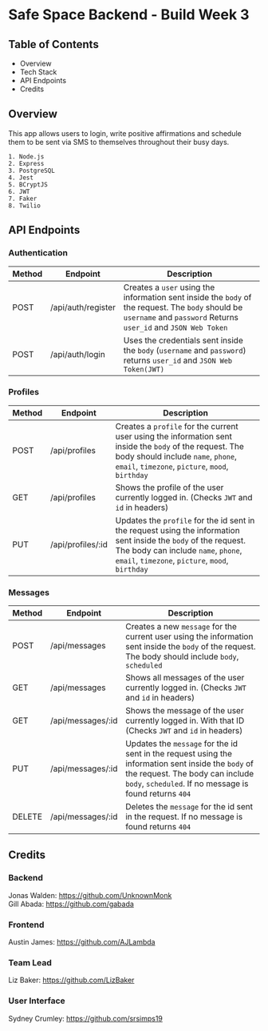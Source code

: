 # Safe Space Backend - Build Week 3

## Table of Contents

- Overview
- Tech Stack
- API Endpoints
- Credits

## Overview

This app allows users to login, write positive affirmations and schedule them to be sent via SMS to themselves throughout their busy days.

```
1. Node.js
2. Express
3. PostgreSQL
4. Jest
5. BCryptJS
6. JWT
7. Faker
8. Twilio
```

## API Endpoints

### Authentication

| Method | Endpoint           | Description                                                                                                                                                                             |
| ------ | ------------------ | --------------------------------------------------------------------------------------------------------------------------------------------------------------------------------------- |
| POST   | /api/auth/register | Creates a `user` using the information sent inside the `body` of the request. The `body` should be `username` and `password` Returns `user_id` and `JSON Web Token`                                                                    |
| POST   | /api/auth/login    | Uses the credentials sent inside the `body` (`username` and `password`) returns `user_id` and `JSON Web Token(JWT)` |

### Profiles

| Method | Endpoint          | Description                                                                                                                                                                                                |
| ------ | ----------------- | ---------------------------------------------------------------------------------------------------------------------------------------------------------------------------------------------------------- |
| POST   | /api/profiles     | Creates a `profile` for the current user using the information sent inside the `body` of the request. The body should include `name`, `phone`, `email`, `timezone`, `picture`, `mood`, `birthday`          |
| GET    | /api/profiles     | Shows the profile of the user currently logged in. (Checks `JWT` and `id` in headers)                                                                                                                      |
| PUT    | /api/profiles/:id | Updates the `profile` for the id sent in the request using the information sent inside the `body` of the request. The body can include `name`, `phone`, `email`, `timezone`, `picture`, `mood`, `birthday` |

### Messages

| Method | Endpoint          | Description                                                                                                                                                                                      |
| ------ | ----------------- | ------------------------------------------------------------------------------------------------------------------------------------------------------------------------------------------------ |
| POST   | /api/messages     | Creates a new `message` for the current user using the information sent inside the `body` of the request. The body should include `body`, `scheduled`                                            |
| GET    | /api/messages     | Shows all messages of the user currently logged in. (Checks `JWT` and `id` in headers)                                                                                                           |
| GET    | /api/messages/:id | Shows the message of the user currently logged in. With that ID (Checks `JWT` and `id` in headers)                                                                                               |
| PUT    | /api/messages/:id | Updates the `message` for the id sent in the request using the information sent inside the `body` of the request. The body can include `body`, `scheduled`. If no message is found returns `404` |
| DELETE | /api/messages/:id | Deletes the `message` for the id sent in the request. If no message is found returns `404`                                                                                                       |

## Credits

### Backend

Jonas Walden: https://github.com/UnknownMonk  
Gill Abada: https://github.com/gabada

### Frontend

Austin James: https://github.com/AJLambda

### Team Lead

Liz Baker: https://github.com/LizBaker

### User Interface

Sydney Crumley: https://github.com/srsimps19
